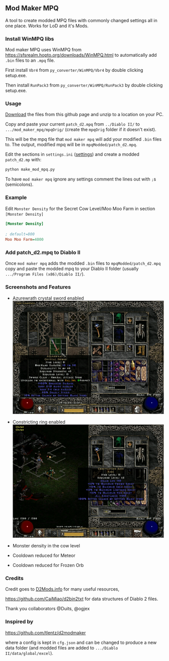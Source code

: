 ## Mod Maker MPQ
A tool to create modded MPQ files with commonly changed settings all in one place.
Works for LoD and it's Mods.

### Install WinMPQ libs
Mod maker MPQ uses WinMPQ from https://sfsrealm.hopto.org/downloads/WinMPQ.html to automatically add `.bin` files to an `.mpq` file.

First install `Vbr4` from `py_converter/WinMPQ/Vbr4` by double clicking setup.exe.

Then install `RunPack3` from `py_converter/WinMPQ/RunPack3` by double clicking setup.exe.


### Usage
[Download](https://github.com/pairofdocs/mod_maker_mpq/archive/refs/heads/master.zip) the files from this github page and unzip to a location on your PC.

Copy and paste your current `patch_d2.mpq` from `../Diablo II/` to `.../mod_maker_mpq/mpqOrig/` (create the `mpqOrig` folder if it doesn't exist).

This will be the mpq file that `mod maker mpq` will add your modified `.bin` files to.
The output, modified mpq will be in `mpqModded/patch_d2.mpq`.

Edit the sections in `settings.ini` ([settings](https://github.com/pairofdocs/mod_maker_mpq/blob/master/settings.ini)) and create a modded `patch_d2.mp` with:
```cmd
python make_mod_mpq.py
```

To have `mod maker mpq` ignore any settings comment the lines out with `;`s (semicolons).


### Example
Edit `Monster Density` for the Secret Cow Level/Moo Moo Farm in section `[Monster Density]`

```ini
[Monster Density]

; default=800
Moo Moo Farm=4000
```


### Add patch_d2.mpq to Diablo II
Once `mod maker mpq` adds the modded `.bin` files to `mpqModded/patch_d2.mpq` copy and paste the modded mpq to your Diablo II folder (usually `.../Program Files (x86)/Diablo II/`).


### Screenshots and Features
- Azurewrath crystal sword enabled
![Azurewrath crystal sword enabled](./img/azurewrath_csword.jpg)

- Constricting ring enabled
![Constricting ring enabled](./img/constricting_ring.jpg)

- Monster density in the cow level

- Cooldown reduced for Meteor

- Cooldown reduced for Frozen Orb


### Credits
Credit goes to [D2Mods.info](https://d2mods.info/home.php) for many useful resources,

https://github.com/CaiMiao/d2bin2txt for data structures of Diablo 2 files.

Thank you collaborators @Duits, @ogjex


### Inspired by
https://github.com/tlentz/d2modmaker

where a config is kept in `cfg.json` and can be changed to produce a new data folder (and modded files are added to `.../Diablo II/data/global/excel`).
